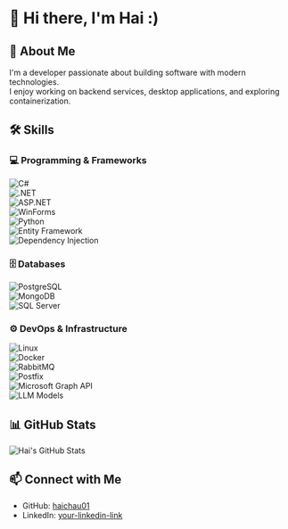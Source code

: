 # 👋 Hi there, I'm Hai :)

## 🚀 About Me  
I'm a developer passionate about building software with modern technologies.  
I enjoy working on backend services, desktop applications, and exploring containerization.  

## 🛠️ Skills  

### 💻 Programming & Frameworks  
![C#](https://img.shields.io/badge/C%23-239120?style=for-the-badge&logo=c-sharp&logoColor=white)  
![.NET](https://img.shields.io/badge/.NET-512BD4?style=for-the-badge&logo=dotnet&logoColor=white)  
![ASP.NET](https://img.shields.io/badge/ASP.NET%20Core-5C2D91?style=for-the-badge&logo=dotnet&logoColor=white)  
![WinForms](https://img.shields.io/badge/WinForms-0078D6?style=for-the-badge&logo=windows&logoColor=white)  
![Python](https://img.shields.io/badge/Python-3776AB?style=for-the-badge&logo=python&logoColor=white)  
![Entity Framework](https://img.shields.io/badge/Entity%20Framework-512BD4?style=for-the-badge&logo=dotnet&logoColor=white)  
![Dependency Injection](https://img.shields.io/badge/Dependency%20Injection-6DB33F?style=for-the-badge&logo=spring&logoColor=white)  

### 🗄️ Databases  
![PostgreSQL](https://img.shields.io/badge/PostgreSQL-336791?style=for-the-badge&logo=postgresql&logoColor=white)  
![MongoDB](https://img.shields.io/badge/MongoDB-47A248?style=for-the-badge&logo=mongodb&logoColor=white)  
![SQL Server](https://img.shields.io/badge/SQL%20Server-CC2927?style=for-the-badge&logo=microsoftsqlserver&logoColor=white)  

### ⚙️ DevOps & Infrastructure  
![Linux](https://img.shields.io/badge/Linux-FCC624?style=for-the-badge&logo=linux&logoColor=black)  
![Docker](https://img.shields.io/badge/Docker-2496ED?style=for-the-badge&logo=docker&logoColor=white)  
![RabbitMQ](https://img.shields.io/badge/RabbitMQ-FF6600?style=for-the-badge&logo=rabbitmq&logoColor=white)  
![Postfix](https://img.shields.io/badge/Postfix-FF0000?style=for-the-badge&logo=maildotru&logoColor=white)  
![Microsoft Graph API](https://img.shields.io/badge/Microsoft%20Graph-0378D4?style=for-the-badge&logo=microsoft&logoColor=white)  
![LLM Models](https://img.shields.io/badge/LLM%20Models-AI-blue?style=for-the-badge&logo=openai&logoColor=white)  

## 📊 GitHub Stats  
![Hai's GitHub Stats](https://github-readme-stats.vercel.app/api?username=haichau01&show_icons=true&theme=radical)  

## 📫 Connect with Me  
- GitHub: [haichau01](https://github.com/haichau01)  
- LinkedIn: [your-linkedin-link](https://linkedin.com/in/your-username)  
